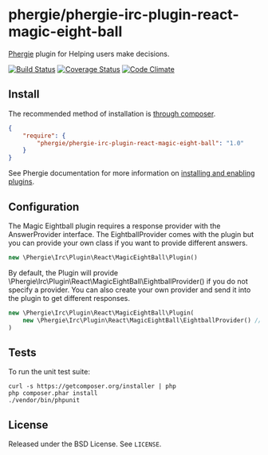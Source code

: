 # phergie/phergie-irc-plugin-react-magic-eight-ball

[Phergie](http://github.com/phergie/phergie-irc-bot-react/) plugin for Helping users make decisions.

[![Build Status](https://secure.travis-ci.org/dstockto/phergie-irc-plugin-react-magic-eightball.png?branch=master)](http://travis-ci.org/dstockto/phergie-irc-plugin-react-magic-eightball)
[![Coverage Status](https://img.shields.io/coveralls/dstockto/phergie-irc-plugin-react-magic-eightball.svg)](https://coveralls.io/r/dstockto/phergie-irc-plugin-react-magic-eightball)
[![Code Climate](https://codeclimate.com/github/dstockto/phergie-irc-plugin-react-magic-eightball/badges/gpa.svg)](https://codeclimate.com/github/dstockto/phergie-irc-plugin-react-magic-eightball)

## Install

The recommended method of installation is [through composer](http://getcomposer.org).

```JSON
{
    "require": {
        "phergie/phergie-irc-plugin-react-magic-eight-ball": "1.0"
    }
}
```

See Phergie documentation for more information on
[installing and enabling plugins](https://github.com/phergie/phergie-irc-bot-react/wiki/Usage#plugins).

## Configuration

The Magic Eightball plugin requires a response provider with the AnswerProvider interface. The EightballProvider comes
with the plugin but you can provide your own class if you want to provide different answers.

```php
new \Phergie\Irc\Plugin\React\MagicEightBall\Plugin()
```

By default, the Plugin will provide \Phergie\Irc\Plugin\React\MagicEightBall\EightballProvider() if you do not 
specify a provider. You can also create your own provider and send it into the plugin to get different responses.

```php
new \Phergie\Irc\Plugin\React\MagicEightBall\Plugin(
    new \Phergie\Irc\Plugin\React\MagicEightBall\EightballProvider() // Replace with your own provider
)
```


## Tests

To run the unit test suite:

```
curl -s https://getcomposer.org/installer | php
php composer.phar install
./vendor/bin/phpunit
```

## License

Released under the BSD License. See `LICENSE`.
